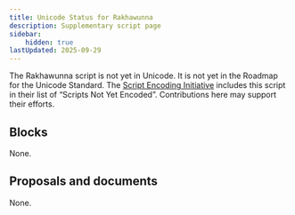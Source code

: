 ```yaml
---
title: Unicode Status for Rakhawunna
description: Supplementary script page
sidebar:
    hidden: true
lastUpdated: 2025-09-29
---
```


The Rakhawunna script is not yet in Unicode. It is not yet in the Roadmap for the Unicode Standard. The [Script Encoding Initiative](https://sei.berkeley.edu/) includes this script in their list of “Scripts Not Yet Encoded”. Contributions here may support their efforts.

## Blocks

None.

## Proposals and documents

None.
